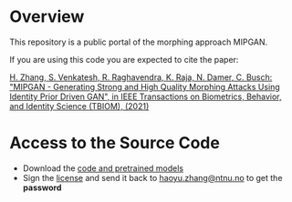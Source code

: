 # Overview
This repository is a public portal of the morphing approach MIPGAN.

If you are using this code you are expected to cite the paper:

[H. Zhang, S. Venkatesh, R. Raghavendra, K. Raja, N. Damer, C. Busch: "MIPGAN - Generating Strong and High Quality Morphing Attacks Using Identity Prior Driven GAN", in IEEE Transactions on Biometrics, Behavior, and Identity Science (TBIOM), (2021)]((https://ieeexplore.ieee.org/document/9404267))

# Access to the Source Code

 * Download the [code and pretrained models](https://drive.google.com/file/d/1yIp_pQywqLtSV3AWGgCbFPUgV7dufLgN/view?usp=sharing)
 * Sign the [license](MIPGAN-license-240916.pdf) and send it back to haoyu.zhang@ntnu.no to get the **password**

